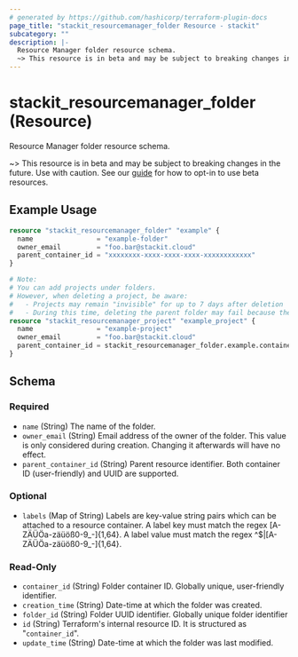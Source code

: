 ```yaml
---
# generated by https://github.com/hashicorp/terraform-plugin-docs
page_title: "stackit_resourcemanager_folder Resource - stackit"
subcategory: ""
description: |-
  Resource Manager folder resource schema.
  ~> This resource is in beta and may be subject to breaking changes in the future. Use with caution. See our guide https://registry.terraform.io/providers/stackitcloud/stackit/latest/docs/guides/opting_into_beta_resources for how to opt-in to use beta resources.
---
```


# stackit_resourcemanager_folder (Resource)

Resource Manager folder resource schema.

~> This resource is in beta and may be subject to breaking changes in the future. Use with caution. See our [guide](https://registry.terraform.io/providers/stackitcloud/stackit/latest/docs/guides/opting_into_beta_resources) for how to opt-in to use beta resources.

## Example Usage

```terraform
resource "stackit_resourcemanager_folder" "example" {
  name                = "example-folder"
  owner_email         = "foo.bar@stackit.cloud"
  parent_container_id = "xxxxxxxx-xxxx-xxxx-xxxx-xxxxxxxxxxxx"
}

# Note:
# You can add projects under folders.
# However, when deleting a project, be aware:
#   - Projects may remain "invisible" for up to 7 days after deletion
#   - During this time, deleting the parent folder may fail because the project is still technically linked
resource "stackit_resourcemanager_project" "example_project" {
  name                = "example-project"
  owner_email         = "foo.bar@stackit.cloud"
  parent_container_id = stackit_resourcemanager_folder.example.container_id
}
```

<!-- schema generated by tfplugindocs -->
## Schema

### Required

- `name` (String) The name of the folder.
- `owner_email` (String) Email address of the owner of the folder. This value is only considered during creation. Changing it afterwards will have no effect.
- `parent_container_id` (String) Parent resource identifier. Both container ID (user-friendly) and UUID are supported.

### Optional

- `labels` (Map of String) Labels are key-value string pairs which can be attached to a resource container. A label key must match the regex [A-ZÄÜÖa-zäüöß0-9_-]{1,64}. A label value must match the regex ^$|[A-ZÄÜÖa-zäüöß0-9_-]{1,64}.

### Read-Only

- `container_id` (String) Folder container ID. Globally unique, user-friendly identifier.
- `creation_time` (String) Date-time at which the folder was created.
- `folder_id` (String) Folder UUID identifier. Globally unique folder identifier
- `id` (String) Terraform's internal resource ID. It is structured as "`container_id`".
- `update_time` (String) Date-time at which the folder was last modified.
